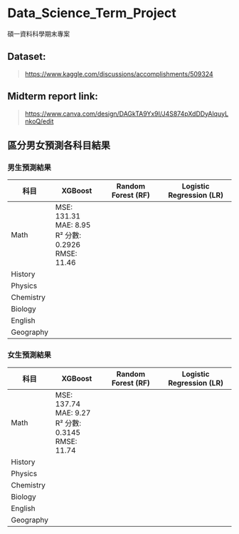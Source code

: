 # Data_Science_Term_Project
碩一資料科學期末專案

## Dataset:
>https://www.kaggle.com/discussions/accomplishments/509324

## Midterm report link:
>https://www.canva.com/design/DAGkTA9Yx9I/J4S874pXdDDyAlquyLnkoQ/edit

## 區分男女預測各科目結果
### 男生預測結果
| 科目        | XGBoost | Random Forest (RF) | Logistic Regression (LR) |
| --------- | ------- | ------------------ | ------------------------ |
| Math      |MSE: 131.31<br>MAE: 8.95<br>R² 分數: 0.2926<br>RMSE: 11.46|                    |                          |
| History   |         |                    |                          |
| Physics   |         |                    |                          |
| Chemistry |         |                    |                          |
| Biology   |         |                    |                          |
| English   |         |                    |                          |
| Geography |         |                    |                          |

### 女生預測結果
| 科目        | XGBoost | Random Forest (RF) | Logistic Regression (LR) |
| --------- | ------- | ------------------ | ------------------------ |
| Math      |MSE: 137.74<br>MAE: 9.27<br>R² 分數: 0.3145<br>RMSE: 11.74|                    |                          |
| History   |         |                    |                          |
| Physics   |         |                    |                          |
| Chemistry |         |                    |                          |
| Biology   |         |                    |                          |
| English   |         |                    |                          |
| Geography |         |                    |                          |
